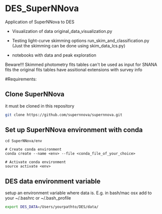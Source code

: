 # DES_SuperNNova
Application of SuperNNova to DES

- Visualization of data
original_data_visualization.py
- Testing light-curve skimming options
run_skim_and_classification.py
(Just the skimming can be done using skim_data_lcs.py)

- notebooks with data and peak exploration

Beware!!!
Skimmed photometry fits tables can't be used as input for SNANA fits
the original fits tables have assitional extensions with survey info

#Requirements:
## Clone SuperNNova
it must be cloned in this repository
```bash
git clone https://github.com/supernnova/supernnova.git
```

## Set up SuperNNova environment with conda

    cd SuperNNova/env

    # Create conda environment
    conda create --name <env> --file <conda_file_of_your_choice>

    # Activate conda environment
    source activate <env>

## DES data environment variable
setup an environment variable where data is. E.g. in bash/mac osx add to your ~/.bashrc or ~/.bash_profile
```bash
export DES_DATA=/Users/yourpathto/DES/data/
```